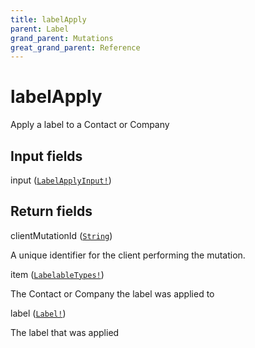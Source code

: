 ```yaml
---
title: labelApply
parent: Label
grand_parent: Mutations
great_grand_parent: Reference
---
```


# labelApply

Apply a label to a Contact or Company

## Input fields

<div class="field-entry ">
  <span id="input" class="field-name anchored">input (<code><a href="/docs/reference/input_object/label/label_apply_input">LabelApplyInput!</a></code>)</span>

  <div class="description-wrapper">

  </div>
</div>

## Return fields

<div class="field-entry ">
  <span id="client_mutation_id" class="field-name anchored">clientMutationId (<code><a href="/docs/reference/scalar/string">String</a></code>)</span>

  <div class="description-wrapper">
   <p>A unique identifier for the client performing the mutation.</p>

  </div>
</div>

<div class="field-entry ">
  <span id="item" class="field-name anchored">item (<code><a href="/docs/reference/union/labelable_types">LabelableTypes!</a></code>)</span>

  <div class="description-wrapper">
   <p>The Contact or Company the label was applied to</p>

  </div>
</div>

<div class="field-entry ">
  <span id="label" class="field-name anchored">label (<code><a href="/docs/reference/object/label">Label!</a></code>)</span>

  <div class="description-wrapper">
   <p>The label that was applied</p>

  </div>
</div>

